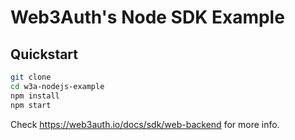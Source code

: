 # Web3Auth's Node SDK Example

## Quickstart

```bash
git clone
cd w3a-nodejs-example
npm install
npm start
```

Check https://web3auth.io/docs/sdk/web-backend for more info.
